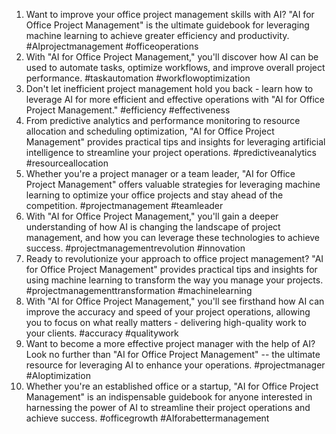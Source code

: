 1. Want to improve your office project management skills with AI? "AI for Office Project Management" is the ultimate guidebook for leveraging machine learning to achieve greater efficiency and productivity. #AIprojectmanagement #officeoperations
2. With "AI for Office Project Management," you'll discover how AI can be used to automate tasks, optimize workflows, and improve overall project performance. #taskautomation #workflowoptimization
3. Don't let inefficient project management hold you back - learn how to leverage AI for more efficient and effective operations with "AI for Office Project Management." #efficiency #effectiveness
4. From predictive analytics and performance monitoring to resource allocation and scheduling optimization, "AI for Office Project Management" provides practical tips and insights for leveraging artificial intelligence to streamline your project operations. #predictiveanalytics #resourceallocation
5. Whether you're a project manager or a team leader, "AI for Office Project Management" offers valuable strategies for leveraging machine learning to optimize your office projects and stay ahead of the competition. #projectmanagement #teamleader
6. With "AI for Office Project Management," you'll gain a deeper understanding of how AI is changing the landscape of project management, and how you can leverage these technologies to achieve success. #projectmanagementrevolution #innovation
7. Ready to revolutionize your approach to office project management? "AI for Office Project Management" provides practical tips and insights for using machine learning to transform the way you manage your projects. #projectmanagementtransformation #machinelearning
8. With "AI for Office Project Management," you'll see firsthand how AI can improve the accuracy and speed of your project operations, allowing you to focus on what really matters - delivering high-quality work to your clients. #accuracy #qualitywork
9. Want to become a more effective project manager with the help of AI? Look no further than "AI for Office Project Management" -- the ultimate resource for leveraging AI to enhance your operations. #projectmanager #AIoptimization
10. Whether you're an established office or a startup, "AI for Office Project Management" is an indispensable guidebook for anyone interested in harnessing the power of AI to streamline their project operations and achieve success. #officegrowth #AIforabettermanagement
